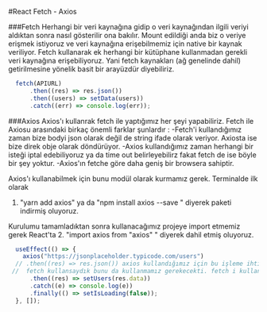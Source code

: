 #React Fetch - Axios

###Fetch
Herhangi bir veri kaynağına gidip o veri kaynağından ilgili veriyi aldıktan sonra  nasıl gösterilir ona bakılır.  Mount edildiği anda  biz o veriye erişmek istiyoruz ve
veri kaynağına erişebilmemiz için native bir kaynak veriliyor. Fetch kullanarak ek herhangi bir kütüphane kullanmadan gerekli veri kaynağına erişebiliyoruz. Yani fetch kaynakları (ağ genelinde dahil) getirilmesine yönelik basit bir arayüzdür diyebiliriz.

```javascript
  fetch(APIURL) 
      .then((res) => res.json()) 
      .then((users) => setData(users)) 
      .catch((err) => console.log(err));
```

###Axios
Axios'ı kullanrak fetch ile yaptığımız her şeyi yapabiliriz. Fetch ile Axiosu arasındaki birkaç önemli farklar şunlardır :
-Fetch'i kullandığımız zaman bize bodyi json olarak değil de string ifade olarak veriyor. Axiosta ise bize direk obje olarak döndürüyor.
-Axios kullandığımız zaman herhangi bir isteği iptal edebiliyoruz ya da time out belirleyebilirz  fakat fetch de ise böyle bir şey yoktur.
-Axios'ın fetche göre daha geniş bir browsera sahiptir.

Axios'ı kullanabilmek için bunu modül olarak kurmamız gerek.
Terminalde ilk olarak 
1. "yarn add axios" ya da "npm install axios --save "  diyerek paketi indirmiş oluyoruz.

Kurulumu tamamladıktan sonra kullanacağımız projeye import etmemiz gerek
React'ta 
2. "import axios from "axios" " diyerek dahil etmiş oluyoruz.

```javascript
  useEffect(() => {
    axios("https://jsonplaceholder.typicode.com/users")
  // .then((res) => res.json()) axios kullandığımız için bu işleme ihtiyacımız kalmadı.
 //  fetch kullansaydık bunu da kullanmamız gerekecekti. fetch i kullandığımız zaman bize body // json olarak değil de string ifade olarak veriyor. Axiosta ise direk bize obje olarak dönüyor.
      .then((res) => setUsers(res.data))
      .catch((e) => console.log(e))
      .finally(() => setIsLoading(false));
  }, []);
```



